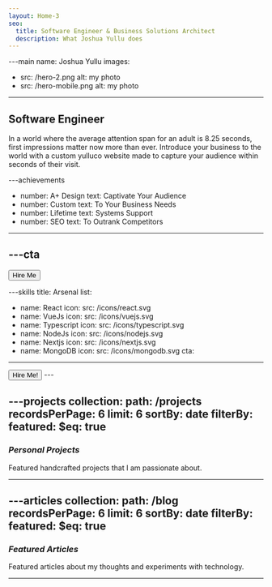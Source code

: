 ```yaml
---
layout: Home-3
seo:
  title: Software Engineer & Business Solutions Architect
  description: What Joshua Yullu does
---
```


---main
name: Joshua Yullu
images:
  - src: /hero-2.png
    alt: my photo
  - src: /hero-mobile.png
    alt: my photo
---

## <Typewriter>Software Engineer</Typewriter>


<Sep size={12} />

In a world where the average attention span for an adult is 8.25 seconds, first impressions matter now more than ever. Introduce your business to the world with a custom yulluco website made to capture your audience within seconds of their visit.



---achievements
- number: A+ Design
  text: Captivate Your Audience
- number: Custom
  text: To Your Business Needs
- number: Lifetime
  text: Systems Support
- number: SEO
  text: To Outrank Competitors
---



---cta
---
<Button href="/contact" size="sm">
  Hire Me
</Button>



---skills
title: Arsenal
list:
  - name: React
    icon:
      src: /icons/react.svg
  - name: VueJs
    icon:
      src: /icons/vuejs.svg
  - name: Typescript
    icon:
      src: /icons/typescript.svg
  - name: NodeJs
    icon:
      src: /icons/nodejs.svg
  - name: Nextjs
    icon:
      src: /icons/nextjs.svg
  - name: MongoDB
    icon:
      src: /icons/mongodb.svg
cta:
---
<Button href="/contact" size="sm">
  Hire Me!
</Button>
---

---projects
collection:
  path: /projects
  recordsPerPage: 6
  limit: 6
  sortBy: date
  filterBy:
    featured:
      $eq: true
---

### *Personal Projects*

Featured handcrafted projects that I am passionate about.

---


---articles
collection:
  path: /blog
  recordsPerPage: 6
  limit: 6
  sortBy: date
  filterBy:
    featured:
      $eq: true
---

### *Featured Articles*

Featured articles about my thoughts and experiments with technology.

---



